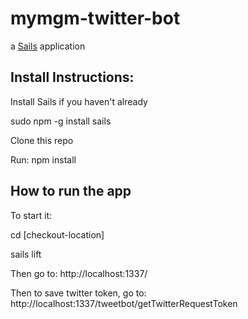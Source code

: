 # mymgm-twitter-bot

a [Sails](http://sailsjs.org) application

## Install Instructions:

Install Sails if you haven't already

sudo npm -g install sails

Clone this repo

Run: npm install

## How to run the app

To start it:

cd [checkout-location]

sails lift

Then go to:
http://localhost:1337/

Then to save twitter token, go to:
http://localhost:1337/tweetbot/getTwitterRequestToken
